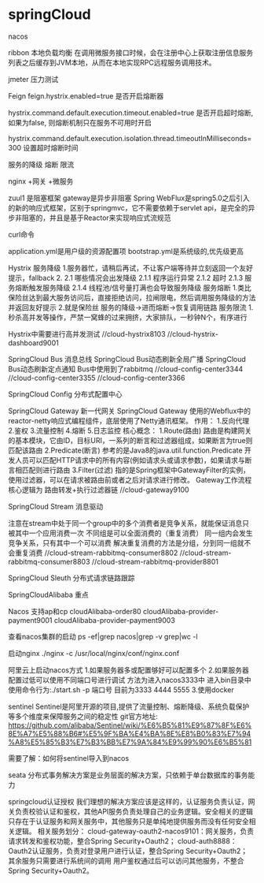 # springCloud

nacos 

ribbon 本地负载均衡 在调用微服务接口时候，会在注册中心上获取注册信息服务列表之后缓存到JVM本地，从而在本地实现RPC远程服务调用技术。

jmeter 压力测试

Feign
feign.hystrix.enabled=true  是否开启熔断器

hystrix.command.default.execution.timeout.enabled=true  是否开启超时熔断, 如果为false, 则熔断机制只在服务不可用时开启

hystrix.command.default.execution.isolation.thread.timeoutInMilliseconds=300   设置超时熔断时间

服务的降级 熔断 限流

nginx +网关 +微服务

zuul1 是阻塞框架
gateway是异步非阻塞
Spring WebFlux是spring5.0之后引入的新的响应式框架，区别于springmvc，它不需要依赖于servlet api，是完全的异步非阻塞的，并且是基于Reactor来实现响应式流规范


curl命令

application.yml是用户级的资源配置项
bootstrap.yml是系统级的,优先级更高


Hystrix
服务降级
1.服务器忙，请稍后再试，不让客户端等待并立刻返回一个友好提示，fallback
2.
    2.1 哪些情况会出发降级
        2.1.1 程序运行异常
        2.1.2 超时
        2.1.3 服务熔断触发服务降级
        2.1.4 线程池/信号量打满也会导致服务降级
服务熔断
1.类比保险丝达到最大服务访问后，直接拒绝访问，拉闸限电，然后调用服务降级的方法并返回友好提示
2.就是保险丝 服务的降级->进而熔断->恢复调用链路
服务限流
1.秒杀高并发等操作，严禁一窝蜂的过来拥挤，大家排队，一秒钟N个，有序进行

Hystrix中需要进行高并发测试
//cloud-hystrix8103
//cloud-hystrix-dashboard9001


SpringCloud Bus
消息总线
SpringCloud Bus动态刷新全局广播
SpringCloud Bus动态刷新定点通知
Bus中使用到了rabbitmq
//cloud-config-center3344
//cloud-config-center3355
//cloud-config-center3366

SpringCloud Config
分布式配置中心



SpringCloud Gateway
新一代网关
SpringCloud Gateway 使用的Webflux中的reactor-netty响应式编程组件，底层使用了Netty通讯框架。
作用：
1.反向代理
2.鉴权
3.流量控制
4.熔断
5.日志监控
核心概念：
1.Route(路由)
  路由是构建网关的基本模块，它由ID，目标URI，一系列的断言和过滤器组成，如果断言为true则匹配该路由
2.Predicate(断言)
  参考的是Java8的java.util.function.Predicate
  开发人员可以匹配HTTP请求中的所有内容(例如请求头或请求参数)，如果请求与断言相匹配则进行路由
3.Filter(过滤)
  指的是Spring框架中GatewayFilter的实例，使用过滤器，可以在请求被路由前或者之后对请求进行修改。
Gateway工作流程
核心逻辑为
路由转发+执行过滤器链
//cloud-gateway9100

SpringCloud Stream
消息驱动

注意在stream中处于同一个group中的多个消费者是竞争关系，就能保证消息只被其中一个应用消费一次
不同组是可以全面消费的（重复消费）
同一组内会发生竞争关系，只有其中一个可以消费
解决重复消费的方法是分组，分到同一组就不会重复消费
//cloud-stream-rabbitmq-consumer8802
//cloud-stream-rabbitmq-consumer8803
//cloud-stream-rabbitmq-provider8801


SpringCloud Sleuth 分布式请求链路跟踪




SpringCloudAlibaba 重点

Nacos
支持ap和cp
cloudAlibaba-order80
cloudAlibaba-provider-payment9001
cloudAlibaba-provider-payment9003

查看nacos集群的启动
ps -ef|grep nacos|grep -v grep|wc -l

启动nginx
./nginx -c /usr/local/nginx/conf/nginx.conf

阿里云上启动nacos方式
1.如果服务器多或配置够好可以配置多个
2.如果服务器配置过低可以使用不同端口号进行调试
  方法为进入nacos3333中 进入bin目录中 使用命令行为:./start.sh -p 端口号
  目前为3333 4444 5555
3.使用docker


sentinel
Sentinel是阿里开源的项目,提供了流量控制、熔断降级、系统负载保护等多个维度来保障服务之间的稳定性
git官方地址:
https://github.com/alibaba/Sentinel/wiki/%E6%B5%81%E9%87%8F%E6%8E%A7%E5%88%B6#%E5%9F%BA%E4%BA%8E%E8%B0%83%E7%94%A8%E5%85%B3%E7%B3%BB%E7%9A%84%E9%99%90%E6%B5%81

需要了解：如何将sentinel导入到nacos


seata
分布式事务解决方案是业务层面的解决方案，只依赖于单台数据库的事务能力




springcloud认证授权
我们理想的解决方案应该是这样的，认证服务负责认证，网关负责校验认证和鉴权，其他API服务负责处理自己的业务逻辑。安全相关的逻辑只存在于认证服务和网关服务中，其他服务只是单纯地提供服务而没有任何安全相关逻辑。
相关服务划分：
    cloud-gateway-oauth2-nacos9101：网关服务，负责请求转发和鉴权功能，整合Spring Security+Oauth2；
    cloud-auth8888：Oauth2认证服务，负责对登录用户进行认证，整合Spring Security+Oauth2；
    其余服务只需要进行系统间的调用 用户鉴权通过后可以访问其他服务，不整合Spring Security+Oauth2。